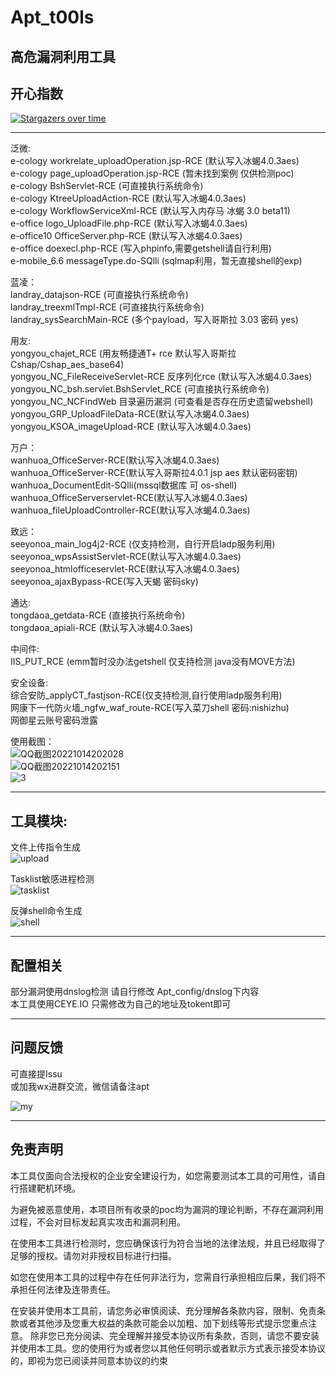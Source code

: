 # Apt_t00ls
高危漏洞利用工具
---  

## 开心指数

[![Stargazers over time](https://starchart.cc/White-hua/Apt_t00ls.svg)](https://starchart.cc/White-hua/Apt_t00ls)

---
泛微:  
e-cology workrelate_uploadOperation.jsp-RCE (默认写入冰蝎4.0.3aes)  
e-cology page_uploadOperation.jsp-RCE (暂未找到案例 仅供检测poc)  
e-cology BshServlet-RCE (可直接执行系统命令)  
e-cology KtreeUploadAction-RCE (默认写入冰蝎4.0.3aes)  
e-cology WorkflowServiceXml-RCE (默认写入内存马 冰蝎 3.0 beta11)  
e-office logo_UploadFile.php-RCE (默认写入冰蝎4.0.3aes)  
e-office10 OfficeServer.php-RCE (默认写入冰蝎4.0.3aes)  
e-office doexecl.php-RCE (写入phpinfo,需要getshell请自行利用)  
e-mobile_6.6 messageType.do-SQlli (sqlmap利用，暂无直接shell的exp)

蓝凌：  
landray_datajson-RCE (可直接执行系统命令)  
landray_treexmlTmpl-RCE (可直接执行系统命令)  
landray_sysSearchMain-RCE (多个payload，写入哥斯拉 3.03 密码 yes)

用友:  
yongyou_chajet_RCE (用友畅捷通T+ rce 默认写入哥斯拉 Cshap/Cshap_aes_base64)  
yongyou_NC_FileReceiveServlet-RCE 反序列化rce (默认写入冰蝎4.0.3aes)  
yongyou_NC_bsh.servlet.BshServlet_RCE (可直接执行系统命令)  
yongyou_NC_NCFindWeb 目录遍历漏洞 (可查看是否存在历史遗留webshell)  
yongyou_GRP_UploadFileData-RCE(默认写入冰蝎4.0.3aes)  
yongyou_KSOA_imageUpload-RCE (默认写入冰蝎4.0.3aes)

万户：  
wanhuoa_OfficeServer-RCE(默认写入冰蝎4.0.3aes)    
wanhuoa_OfficeServer-RCE(默认写入哥斯拉4.0.1 jsp aes 默认密码密钥)  
wanhuoa_DocumentEdit-SQlli(mssql数据库 可 os-shell)  
wanhuoa_OfficeServerservlet-RCE(默认写入冰蝎4.0.3aes)  
wanhuoa_fileUploadController-RCE(默认写入冰蝎4.0.3aes)

致远：  
seeyonoa_main_log4j2-RCE (仅支持检测，自行开启ladp服务利用)  
seeyonoa_wpsAssistServlet-RCE(默认写入冰蝎4.0.3aes)  
seeyonoa_htmlofficeservlet-RCE(默认写入冰蝎4.0.3aes)  
seeyonoa_ajaxBypass-RCE(写入天蝎 密码sky)

通达:  
tongdaoa_getdata-RCE (直接执行系统命令)  
tongdaoa_apiali-RCE (默认写入冰蝎4.0.3aes)

中间件:  
IIS_PUT_RCE (emm暂时没办法getshell  仅支持检测 java没有MOVE方法)

安全设备:  
综合安防_applyCT_fastjson-RCE(仅支持检测,自行使用ladp服务利用)  
网康下一代防火墙_ngfw_waf_route-RCE(写入菜刀shell 密码:nishizhu)  
网御星云账号密码泄露

使用截图：  
![QQ截图20221014202028](https://user-images.githubusercontent.com/100954709/195846430-84bfff61-2c7b-4027-abcc-76d5910b76e4.png)  
![QQ截图20221014202151](https://user-images.githubusercontent.com/100954709/195846449-cbf2d0c2-e0f6-4567-b0d4-d9ead527d459.png)  
![3](https://user-images.githubusercontent.com/100954709/193958439-cdaf1a64-55f4-4afb-9a44-cfec5e237208.png)
  
---
## 工具模块:

文件上传指令生成  
![upload](https://user-images.githubusercontent.com/100954709/195846198-3133fd70-3849-4dfe-862c-c42dd865b214.png)


Tasklist敏感进程检测  
![tasklist](https://user-images.githubusercontent.com/100954709/195846255-b06e35e9-718b-4b69-a203-cadb88338858.png)

反弹shell命令生成  
![shell](https://user-images.githubusercontent.com/100954709/195846331-474bdd57-ef97-45a5-b872-5b39de592c70.png)


---
## 配置相关

部分漏洞使用dnslog检测  请自行修改 Apt_config/dnslog下内容  
本工具使用CEYE.IO   只需修改为自己的地址及tokent即可

---
## 问题反馈
可直接提Issu  
或加我wx进群交流，微信请备注apt

![my](https://user-images.githubusercontent.com/100954709/193801691-df73fec6-284a-450a-943a-09fe023bcde0.png)

---
## 免责声明
本工具仅面向合法授权的企业安全建设行为，如您需要测试本工具的可用性，请自行搭建靶机环境。

为避免被恶意使用，本项目所有收录的poc均为漏洞的理论判断，不存在漏洞利用过程，不会对目标发起真实攻击和漏洞利用。

在使用本工具进行检测时，您应确保该行为符合当地的法律法规，并且已经取得了足够的授权。请勿对非授权目标进行扫描。

如您在使用本工具的过程中存在任何非法行为，您需自行承担相应后果，我们将不承担任何法律及连带责任。

在安装并使用本工具前，请您务必审慎阅读、充分理解各条款内容，限制、免责条款或者其他涉及您重大权益的条款可能会以加粗、加下划线等形式提示您重点注意。 除非您已充分阅读、完全理解并接受本协议所有条款，否则，请您不要安装并使用本工具。您的使用行为或者您以其他任何明示或者默示方式表示接受本协议的，即视为您已阅读并同意本协议的约束

